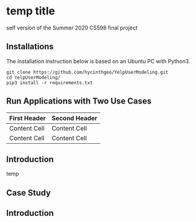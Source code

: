 # temp title
self version of the Summer 2020 CS598 final project

## Installations
The installation instruction below is based on an Ubuntu PC with Python3. 
```
git clone https://github.com/hycinthgeo/YelpUserModeling.git
cd YelpUserModeling/
pip3 install -r requirements.txt
```

## Run Applications with Two Use Cases

| First Header  | Second Header |
| ------------- | ------------- |
| Content Cell  | Content Cell  |
| Content Cell  | Content Cell  |


## Introduction
temp

## Case Study


## Introduction

